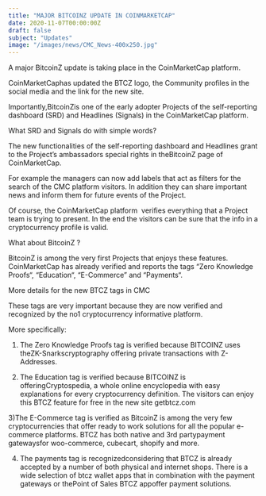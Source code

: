 ```yaml
---
title: "MAJOR BITCOINZ UPDATE IN COINMARKETCAP"
date: 2020-11-07T00:00:00Z
draft: false
subject: "Updates"
image: "/images/news/CMC_News-400x250.jpg"
---
```


A major BitcoinZ update is taking place in the CoinMarketCap platform.

CoinMarketCaphas updated the BTCZ logo, the Community profiles in the social media and the link for the new site.

Importantly,BitcoinZis one of the early adopter Projects of the self-reporting dashboard (SRD) and Headlines (Signals) in the CoinMarketCap platform.

What SRD and Signals do with simple words?

The new functionalities of the self-reporting dashboard and Headlines grant to the Project’s ambassadors special rights in theBitcoinZ page of CoinMarketCap.

For example the managers can now add labels that act as filters for the search of the CMC platform visitors. In addition they can share important news and inform them for future events of the Project.

Of course, the CoinMarketCap platform  verifies everything that a Project team is trying to present. In the end the visitors can be sure that the info in a cryptocurrency profile is valid.

What about BitcoinZ ?

BitcoinZ is among the very first Projects that enjoys these features. CoinMarketCap has already verified and reports the tags “Zero Knowledge Proofs“, “Education“, “E-Commerce” and “Payments“.

More details for the new BTCZ tags in CMC

These tags are very important because they are now verified and recognized by the no1 cryptocurrency informative platform.

More specifically:

1) The Zero Knowledge Proofs tag is verified because BITCOINZ uses theZK-Snarkscryptography offering private transactions with Z-Addresses.

2) The Education tag is verified because BITCOINZ is offeringCryptospedia, a whole online encyclopedia with easy explanations for every cryptocurrency definition. The visitors can enjoy this BTCZ feature for free in the new site getbtcz.com

3)The E-Commerce tag is verified as BitcoinZ is among the very few cryptocurrencies that offer ready to work solutions for all the popular e-commerce platforms. BTCZ has both native and 3rd partypayment gatewaysfor woo-commerce, cubecart, shopify and more.

4) The payments tag is recognizedconsidering that BTCZ is already accepted by a number of both physical and internet shops. There is a wide selection of btcz wallet apps that in combination with the payment gateways or thePoint of Sales BTCZ appoffer payment solutions.
